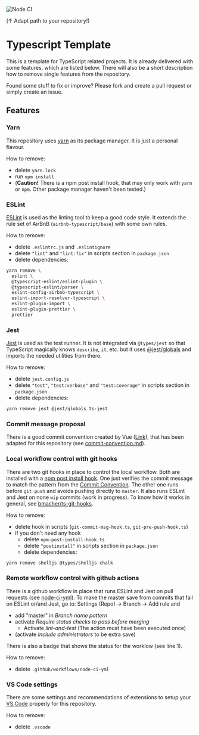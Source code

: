 ![Node CI](https://github.com/bmacher/typescript-template/workflows/Node%20CI/badge.svg)

(&uarr; Adapt path to your repository!)

# Typescript Template

This is a template for TypeScript related projects. It is already delivered with some features, which are listed below. There will also be a short description how to remove single features from the repository.

Found some stuff to fix or improve? Please fork and create a pull request or simply create an issue.

## Features

### Yarn

This repository uses [yarn](https://yarnpkg.com/) as its package manager. It is just a personal flavour.

How to remove:

  - delete `yarn.lock`
  - run `npm install`
  - (**Caution!** There is a npm post install hook, that may only work with `yarn` or `npm`. Other package manager haven't been tested.)

### ESLint

[ESLint](https://eslint.org/) is used as the linting tool to keep a good code style. It extends the rule set of AirBnB (`airbnb-typescript/base`) with some own rules.

How to remove:

 - delete `.eslintrc.js` and `.eslintignore`
 - delete `"lint"` and `"lint:fix"` in scripts section in `package.json`
 - delete dependencies:

```sh
yarn remove \
  eslint \
  @typescript-eslint/eslint-plugin \
  @typescript-eslint/parser \
  eslint-config-airbnb-typescript \
  eslint-import-resolver-typescript \
  eslint-plugin-import \
  eslint-plugin-prettier \
  prettier
```

### Jest

[Jest](https://jestjs.io/) is used as the test runner. It is not integrated via `@types/jest` so that TypeScript magically knows `describe`, `it`, etc. but it uses [@jest/globals](https://jestjs.io/docs/en/api) and imports the needed utilities from there.

How to remove:

  - delete `jest.config.js`
  - delete `"test"`, `"test:verbose"` and `"test:coverage"` in scripts section in `package.json`
  - delete dependencies:

```sh
yarn remove jest @jest/globals ts-jest
```

### Commit message proposal

There is a good commit convention created by Vue ([Link](https://github.com/vuejs/vue-next/blob/master/.github/commit-convention.md)), that has been adapted for this repository (see [commit-convention.md](.github/commit-convention.md)).

### Local workflow control with git hooks

There are two git hooks in place to control the local workflow. Both are installed with a [npm post install hook](scripts/npm-post-install-hook.ts). One just verifies the commit message to match the pattern from the [Commit Convention](.github/commit-convention.md). The other one runs before `git push` and avoids pushing directly to `master`. It also runs ESLint and Jest on none `wip` commits (work in progress). To know how it works in general, see [bmacher/ts-git-hooks](https://github.com/bmacher/ts-git-hooks).

How to remove:

  - delete hook in scripts (`git-commit-msg-hook.ts`, `git-pre-push-hook.ts`)
  - if you don't need any hook
    - delete `npm-post-install-hook.ts` 
    - delete `"postinstall"` in scripts section in `package.json`
    - delete dependencies: 
    
```sh
yarn remove shelljs @types/shelljs chalk
```

### Remote workflow control with github actions

There is a github workflow in place that runs ESLint and Jest on pull requests (see [node-ci-yml](.github/workflows/node-ci.yml)). To make the master save from commits that fail on ESLint or/and Jest, go to: Settings (Repo) &rarr; Branch &rarr; Add rule and 
  
  - add "master" in *Branch name pattern*
  - activate *Require status checks to pass before merging*
    - Activate *lint-and-test* (The action must have been executed once)
  - (activate *Include administrators* to be extra save)

There is also a badge that shows the status for the worklow (see line 1).

How to remove:
  - delete `.github/workflows/node-ci-yml`

### VS Code settings

There are some settings and recommendations of extensions to setup your [VS Code](https://code.visualstudio.com/) properly for this repository. 

How to remove:

  - delete `.vscode`
